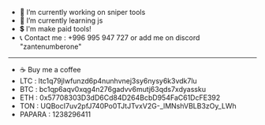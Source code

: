 
- 🔭 I’m currently working on sniper tools
- 🌱 I’m currently learning js
- 💲 I'm make paid tools! 
- 📞 Contact me : +996 995 947 727 or add me on discord "zantenumberone"
---------------------------
- ☕ Buy me a coffee
- LTC : ltc1q79jlwfunzd6p4nunhvnej3sy6nysy6k3vdk7lu 
- BTC : bc1qp6aqv0xqg4n276gadvv6mutj63qds7xdyassku 
- ETH : 0x57708303D3dD6Cd84D264BcbD954FaC61DcFE392 
- TON : UQBocI7uv2pfJ740Po0TJtJTvxV2G-_lMNshVBLB3zOy_LWh 
- PAPARA : 1238296411

